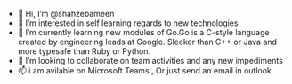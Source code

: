 - 👋 Hi, I’m @shahzebameen
- 👀 I’m interested in self learning regards to new technologies
- 🌱 I’m currently learning new modules of Go.Go is a C-style language created by engineering leads at Google. Sleeker than C++ or Java and more typesafe than Ruby or Python.
- 💞️ I’m looking to collaborate on team activities and any new impediments
- 📫 i am avilable on Microsoft Teams , Or just send an email in outlook.

<!---
shahzebameen/shahzebameen is a ✨ special ✨ repository because its `README.md` (this file) appears on your GitHub profile.
You can click the Preview link to take a look at your changes.
--->
